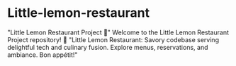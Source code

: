 # Little-lemon-restaurant
"Little Lemon Restaurant Project 🍋"  Welcome to the Little Lemon Restaurant Project repository! 🌟  "Little Lemon Restaurant: Savory codebase serving delightful tech and culinary fusion. Explore menus, reservations, and ambiance. Bon appétit!"
